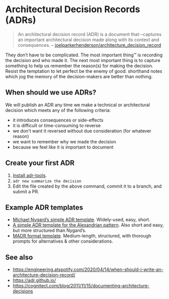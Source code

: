 # Architectural Decision Records (ADRs)

> An architectural decision record (ADR) is a document that--captures an important architectural decision made along with its context and consequences. – [joelparkerhenderson/architecture_decision_record](https://github.com/joelparkerhenderson/architecture_decision_record)

They don’t have to be complicated. The most important thing™ is recording the decision and who made it. The next most important thing is to capture something to help us remember the reason(s) for making the decision. Resist the temptation to let perfect be the enemy of good: shorthand notes which jog the memory of the decision-makers are better than nothing.

## When should we use ADRs?

We will publish an ADR any time we make a technical or architectural decision which meets any of the following criteria:

- it introduces consequences or side-effects
- it is difficult or time-consuming to reverse
- we don’t want it reversed without due consideration (for whatever reason)
- we want to remember why we made the decision
- because we feel like it is important to document

## Create your first ADR

1. [Install adr-tools](https://github.com/npryce/adr-tools/blob/master/INSTALL.md).
2. `adr new summarize the decision`
3. Edit the file created by the above command, commit it to a branch, and submit a PR.

## Example ADR templates

- [Michael Nygard’s simple ADR template](https://github.com/joelparkerhenderson/architecture_decision_record/blob/master/adr_template_by_michael_nygard.md). Widely-used, easy, short.
- [A simple ADR template for the Alexandrian pattern](https://github.com/joelparkerhenderson/architecture_decision_record/blob/master/adr_template_for_alexandrian_pattern.md). Also short and easy, but more structured than Nygard’s.
- [MADR format template](https://github.com/joelparkerhenderson/architecture_decision_record/blob/master/adr_template_madr.md). Medium-length, structured, with thorough prompts for alternatives & other considerations.

## See also

- https://engineering.atspotify.com/2020/04/14/when-should-i-write-an-architecture-decision-record/
- https://adr.github.io/
- https://cognitect.com/blog/2011/11/15/documenting-architecture-decisions
